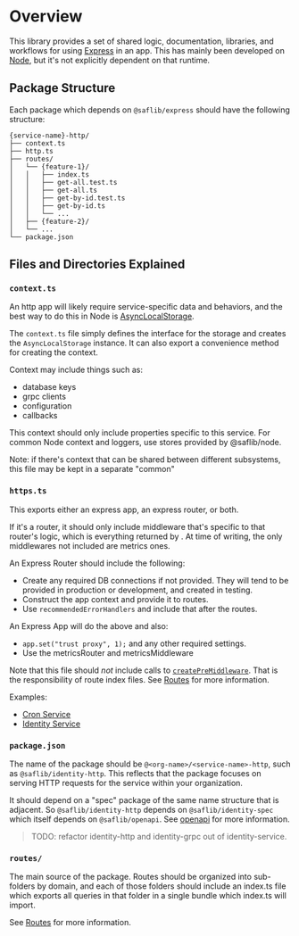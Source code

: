 # Overview

This library provides a set of shared logic, documentation, libraries, and workflows for using [Express](https://expressjs.com/en/5x/api.html) in an app. This has mainly been developed on [Node](https://nodejs.org/en), but it's not explicitly dependent on that runtime.

## Package Structure

Each package which depends on `@saflib/express` should have the following structure:

```
{service-name}-http/
├── context.ts
├── http.ts
├── routes/
│   └── {feature-1}/
│   │   ├── index.ts
│   │   ├── get-all.test.ts
│   │   ├── get-all.ts
│   │   ├── get-by-id.test.ts
│   │   ├── get-by-id.ts
│   │   └── ...
│   ├── {feature-2}/
│   └── ...
└── package.json
```

## Files and Directories Explained

### `context.ts`

An http app will likely require service-specific data and behaviors, and the best way to do this in Node is [AsyncLocalStorage](https://nodejs.org/api/async_context.html#asynclocalstorageenterwithstore).

The `context.ts` file simply defines the interface for the storage and creates the `AsyncLocalStorage` instance. It can also export a convenience method for creating the context.

Context may include things such as:

- database keys
- grpc clients
- configuration
- callbacks

This context should only include properties specific to this service. For common Node context and loggers, use stores provided by @saflib/node.

Note: if there's context that can be shared between different subsystems, this file may be kept in a separate "common"

### `https.ts`

This exports either an express app, an express router, or both.

If it's a router, it should only include middleware that's specific to that router's logic, which is everything returned by . At time of writing, the only middlewares not included are metrics ones.

An Express Router should include the following:

- Create any required DB connections if not provided. They will tend to be provided in production or development, and created in testing.
- Construct the app context and provide it to routes.
- Use `recommendedErrorHandlers` and include that after the routes.

An Express App will do the above and also:

- `app.set("trust proxy", 1);` and any other required settings.
- Use the metricsRouter and metricsMiddleware

Note that this file should _not_ include calls to [`createPreMiddleware`](https://github.com/sderickson/saflib/blob/e75a8597ae497ea8d422dab1a1e96f41792b85ba/express/src/middleware/composition.ts#L22). That is the responsibility of route index files. See [Routes](./03-routes.md) for more information.

Examples:

- [Cron Service](https://github.com/sderickson/saflib/blob/main/cron/cron-service/http.ts)
- [Identity Service](https://github.com/sderickson/saflib/blob/main/identity/identity-service/http.ts)

### `package.json`

The name of the package should be `@<org-name>/<service-name>-http`, such as `@saflib/identity-http`. This reflects that the package focuses on serving HTTP requests for the service within your organization.

It should depend on a "spec" package of the same name structure that is adjacent. So `@saflib/identity-http` depends on `@saflib/identity-spec` which itself depends on `@saflib/openapi`. See [openapi](../../openapi/docs/01-overview.md) for more information.

> TODO: refactor identity-http and identity-grpc out of identity-service.

### `routes/`

The main source of the package. Routes should be organized into sub-folders by domain, and each of those folders should include an index.ts file which exports all queries in that folder in a single bundle which index.ts will import.

See [Routes](./03-routes.md) for more information.
